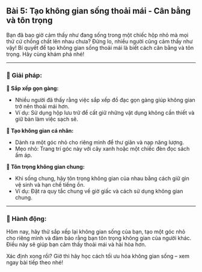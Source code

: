 ## Bài 5: Tạo không gian sống thoải mái - Cân bằng và tôn trọng

Bạn đã bao giờ cảm thấy như đang sống trong một chiếc hộp nhỏ mà mọi thứ cứ chồng chất lên nhau chưa? Đừng lo, nhiều người cũng cảm thấy như vậy! Bí quyết để tạo không gian sống thoải mái là biết cách cân bằng và tôn trọng. Hãy cùng khám phá nhé!

---

### 📌 Giải pháp:

**🔹 Sắp xếp gọn gàng:**

- Nhiều người đã thấy rằng việc sắp xếp đồ đạc gọn gàng giúp không gian trở nên thoải mái hơn.  
- Ví dụ: Sử dụng hộp lưu trữ để cất giữ những vật dụng không cần thiết và giữ bàn làm việc sạch sẽ.

**🔹 Tạo không gian cá nhân:**

- Dành ra một góc nhỏ cho riêng mình để thư giãn và nạp năng lượng.  
- Mẹo nhỏ: Trang trí góc này với cây xanh hoặc một chiếc đèn đọc sách ấm áp.

**🔹 Tôn trọng không gian chung:**

- Khi sống chung, hãy tôn trọng không gian của nhau bằng cách giữ gìn vệ sinh và hạn chế tiếng ồn.  
- Ví dụ: Đặt ra quy tắc chung về giờ giấc và cách sử dụng không gian chung.

---

### 🚀 Hành động:

Hôm nay, hãy thử sắp xếp lại không gian sống của bạn, tạo một góc nhỏ cho riêng mình và đảm bảo rằng bạn tôn trọng không gian của người khác. Điều này sẽ giúp bạn cảm thấy thoải mái và hài hòa hơn.

Xác định xong rồi? Giờ thì hãy học cách tối ưu hóa không gian sống – xem ngay bài tiếp theo nhé!